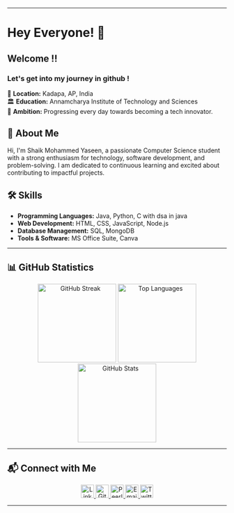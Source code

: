 
---

# Hey Everyone! 🌙

## Welcome !!

### Let's get into my journey in github !

📍 **Location:** Kadapa, AP, India                           
🏛️ **Education:**  Annamcharya Institute of Technology and Sciences                        
🚀 **Ambition:** Progressing every day towards becoming a tech innovator.


## 🚀 About Me

Hi, I'm Shaik Mohammed Yaseen, a passionate Computer Science student with a strong enthusiasm for technology, software development, and problem-solving. I am dedicated to continuous learning and excited about contributing to impactful projects.

## 🛠️ Skills

- **Programming Languages:** Java, Python, C with dsa in java
- **Web Development:** HTML, CSS, JavaScript, Node.js
- **Database Management:** SQL, MongoDB
- **Tools & Software:** MS Office Suite, Canva
---

## 📊 GitHub Statistics

<p align="center">
  <img alt="GitHub Streak" height="180px" src="https://github-readme-streak-stats.herokuapp.com/?user=Yashasvi-30&theme=radical">
  <img alt="Top Languages" height="180px" src="https://github-readme-stats-eight-theta.vercel.app/api/top-langs/?username=Yashasvi-30&theme=radical&layout=compact&exclude_lang=java+r">
  <img alt="GitHub Stats" height="180px" src="https://github-readme-stats.vercel.app/api?username=Yashasvi-30&count_private=true&theme=radical&show_icons=true">
</p>

---

## 📬 Connect with Me

<p align="center">
  <a href="https://www.linkedin.com/in/yashasvii">
    <img alt="LinkedIn" src="https://img.shields.io/badge/LinkedIn-0077B5?style=flat&logo=linkedin&logoColor=white" height="30">
  </a>
  <a href="https://github.com/Yashasvi-30">
    <img alt="GitHub" src="https://img.shields.io/badge/GitHub-181717?style=flat&logo=github&logoColor=white" height="30">
  </a>
  <a href="https://peerlist.io/yashasvii">
    <img alt="Peerlist" src="https://img.shields.io/badge/Peerlist-000000?style=flat&logo=peerlist&logoColor=white" height="30">
  </a>
   <a href="mailto:yashasvi30gupta@gmail.com">
    <img alt="Email" src="https://img.shields.io/badge/Email-D14836?style=flat&logo=gmail&logoColor=white" height="30">
  </a>
  <a href="https://twitter.com/yashasviig">
    <img alt="Twitter" src="https://img.shields.io/badge/Twitter-1DA1F2?style=flat&logo=twitter&logoColor=white" height="30">
  </a>
</p>

---
